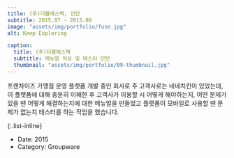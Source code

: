 ```yaml
---
title: (주)더블에스택, 인턴
subtitle: 2015.07 - 2015.08
image: "assets/img/portfolio/fuse.jpg"
alt: Keep Exploring

caption:
  title: (주)더블에스택
  subtitle: 메뉴얼 작성 및 테스터 인턴
  thumbnail: "assets/img/portfolio/09-thumbnail.jpg"
---
```

프랜차이즈 가맹점 운영 플랫폼 개발 중인 회사로 주 고객사로는 네네치킨이 있었는데, 이 플랫폼에 대해 충분히 이해한 후 고객사가 이용할 시 어떻게 해야하는지, 어떤 문제가 있을 땐 어떻게 해결하는지에 대한 메뉴얼을 만들었고 플랫폼이 모바일로 사용할 땐 문제가 없는지 테스터를 하는 작업을 했습니다.


{:.list-inline}
- Date: 2015
- Category: Groupware
